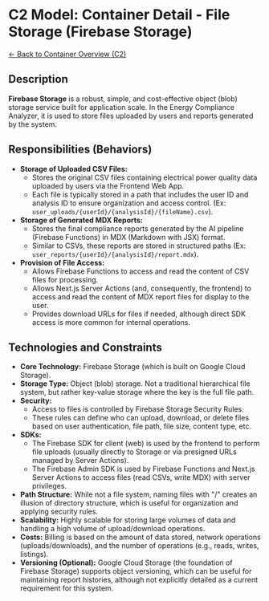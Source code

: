 
# C2 Model: Container Detail - File Storage (Firebase Storage)

[<- Back to Container Overview (C2)](./index.md)

## Description

**Firebase Storage** is a robust, simple, and cost-effective object (blob) storage service built for application scale. In the Energy Compliance Analyzer, it is used to store files uploaded by users and reports generated by the system.

## Responsibilities (Behaviors)

*   **Storage of Uploaded CSV Files:**
    *   Stores the original CSV files containing electrical power quality data uploaded by users via the Frontend Web App.
    *   Each file is typically stored in a path that includes the user ID and analysis ID to ensure organization and access control. (Ex: `user_uploads/{userId}/{analysisId}/{fileName}.csv`).
*   **Storage of Generated MDX Reports:**
    *   Stores the final compliance reports generated by the AI pipeline (Firebase Functions) in MDX (Markdown with JSX) format.
    *   Similar to CSVs, these reports are stored in structured paths (Ex: `user_reports/{userId}/{analysisId}/report.mdx`).
*   **Provision of File Access:**
    *   Allows Firebase Functions to access and read the content of CSV files for processing.
    *   Allows Next.js Server Actions (and, consequently, the frontend) to access and read the content of MDX report files for display to the user.
    *   Provides download URLs for files if needed, although direct SDK access is more common for internal operations.

## Technologies and Constraints

*   **Core Technology:** Firebase Storage (which is built on Google Cloud Storage).
*   **Storage Type:** Object (blob) storage. Not a traditional hierarchical file system, but rather key-value storage where the key is the full file path.
*   **Security:**
    *   Access to files is controlled by Firebase Storage Security Rules.
    *   These rules can define who can upload, download, or delete files based on user authentication, file path, file size, content type, etc.
*   **SDKs:**
    *   The Firebase SDK for client (web) is used by the frontend to perform file uploads (usually directly to Storage or via presigned URLs managed by Server Actions).
    *   The Firebase Admin SDK is used by Firebase Functions and Next.js Server Actions to access files (read CSVs, write MDX) with server privileges.
*   **Path Structure:** While not a file system, naming files with "/" creates an illusion of directory structure, which is useful for organization and applying security rules.
*   **Scalability:** Highly scalable for storing large volumes of data and handling a high volume of upload/download operations.
*   **Costs:** Billing is based on the amount of data stored, network operations (uploads/downloads), and the number of operations (e.g., reads, writes, listings).
*   **Versioning (Optional):** Google Cloud Storage (the foundation of Firebase Storage) supports object versioning, which can be useful for maintaining report histories, although not explicitly detailed as a current requirement for this system.

    
